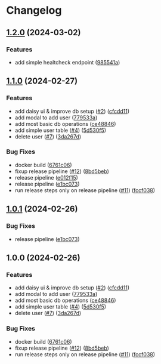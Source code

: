 # Changelog

## [1.2.0](https://github.com/michelm117/cycling-coach-lab/compare/v1.1.0...v1.2.0) (2024-03-02)


### Features

* add simple healtcheck endpoint ([985541a](https://github.com/michelm117/cycling-coach-lab/commit/985541aec51116b5edfb840610e53ec69862aec3))

## [1.1.0](https://github.com/michelm117/cycling-coach-lab/compare/v1.0.1...v1.1.0) (2024-02-27)


### Features

* add daisy ui & improve db setup ([#2](https://github.com/michelm117/cycling-coach-lab/issues/2)) ([cfcdd11](https://github.com/michelm117/cycling-coach-lab/commit/cfcdd113e0a9f6b954697c88e4226c76c3cf5823))
* add modal to add user ([779533a](https://github.com/michelm117/cycling-coach-lab/commit/779533af372d38284eaaf430145a74742e17b006))
* add most basic db operations ([ce48846](https://github.com/michelm117/cycling-coach-lab/commit/ce488468a1687c70fe8ed341eb1bedafe2ff6778))
* add simple user table ([#4](https://github.com/michelm117/cycling-coach-lab/issues/4)) ([5d530f5](https://github.com/michelm117/cycling-coach-lab/commit/5d530f55a613308426f03a7d007021a5d0f8ec1b))
* delete user ([#7](https://github.com/michelm117/cycling-coach-lab/issues/7)) ([3da267d](https://github.com/michelm117/cycling-coach-lab/commit/3da267dcc30f77756df46a9067efc468930c9a27))


### Bug Fixes

* docker build ([6761c06](https://github.com/michelm117/cycling-coach-lab/commit/6761c06a74a6141f7c6f3b9d0d520dec92cc9c13))
* fixup release pipeline ([#12](https://github.com/michelm117/cycling-coach-lab/issues/12)) ([8bd5beb](https://github.com/michelm117/cycling-coach-lab/commit/8bd5bebe358076a73e3719a720f60043aded4e93))
* release pipeline ([e012f15](https://github.com/michelm117/cycling-coach-lab/commit/e012f15545cadb3a1e979b11de0067a9a2802fd8))
* release pipeline ([e1bc073](https://github.com/michelm117/cycling-coach-lab/commit/e1bc0738cbdfe6dea1408d846a056c5799434aef))
* run release steps only on release pipeline ([#11](https://github.com/michelm117/cycling-coach-lab/issues/11)) ([fccf038](https://github.com/michelm117/cycling-coach-lab/commit/fccf038e31e54ee11a82bb0e27122568e6ecb01f))

## [1.0.1](https://github.com/michelm117/cycling-coach-lab/compare/v1.0.0...v1.0.1) (2024-02-26)


### Bug Fixes

* release pipeline ([e1bc073](https://github.com/michelm117/cycling-coach-lab/commit/e1bc0738cbdfe6dea1408d846a056c5799434aef))

## 1.0.0 (2024-02-26)


### Features

* add daisy ui & improve db setup ([#2](https://github.com/michelm117/cycling-coach-lab/issues/2)) ([cfcdd11](https://github.com/michelm117/cycling-coach-lab/commit/cfcdd113e0a9f6b954697c88e4226c76c3cf5823))
* add modal to add user ([779533a](https://github.com/michelm117/cycling-coach-lab/commit/779533af372d38284eaaf430145a74742e17b006))
* add most basic db operations ([ce48846](https://github.com/michelm117/cycling-coach-lab/commit/ce488468a1687c70fe8ed341eb1bedafe2ff6778))
* add simple user table ([#4](https://github.com/michelm117/cycling-coach-lab/issues/4)) ([5d530f5](https://github.com/michelm117/cycling-coach-lab/commit/5d530f55a613308426f03a7d007021a5d0f8ec1b))
* delete user ([#7](https://github.com/michelm117/cycling-coach-lab/issues/7)) ([3da267d](https://github.com/michelm117/cycling-coach-lab/commit/3da267dcc30f77756df46a9067efc468930c9a27))


### Bug Fixes

* docker build ([6761c06](https://github.com/michelm117/cycling-coach-lab/commit/6761c06a74a6141f7c6f3b9d0d520dec92cc9c13))
* fixup release pipeline ([#12](https://github.com/michelm117/cycling-coach-lab/issues/12)) ([8bd5beb](https://github.com/michelm117/cycling-coach-lab/commit/8bd5bebe358076a73e3719a720f60043aded4e93))
* run release steps only on release pipeline ([#11](https://github.com/michelm117/cycling-coach-lab/issues/11)) ([fccf038](https://github.com/michelm117/cycling-coach-lab/commit/fccf038e31e54ee11a82bb0e27122568e6ecb01f))
